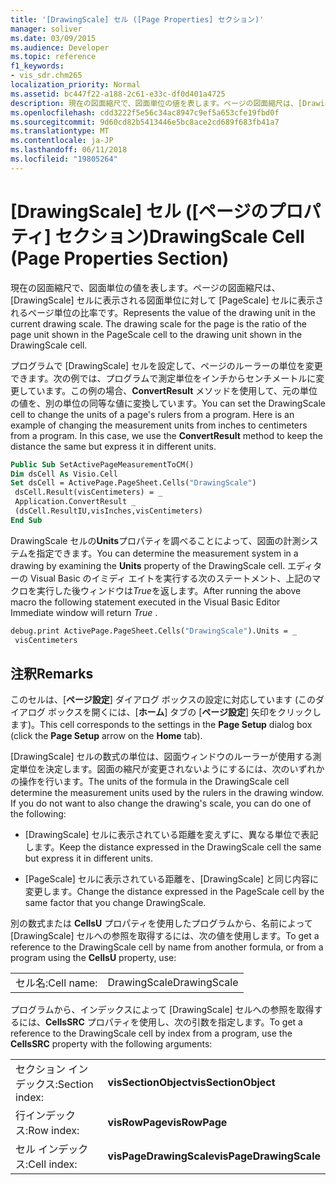 ```yaml
---
title: '[DrawingScale] セル ([Page Properties] セクション)'
manager: soliver
ms.date: 03/09/2015
ms.audience: Developer
ms.topic: reference
f1_keywords:
- vis_sdr.chm265
localization_priority: Normal
ms.assetid: bc447f22-a188-2c61-e33c-df0d401a4725
description: 現在の図面縮尺で、図面単位の値を表します。ページの図面縮尺は、[DrawingScale] セルに表示される図面単位に対して [PageScale] セルに表示されるページ単位の比率です。
ms.openlocfilehash: cdd3222f5e56c34ac8947c9ef5a653cfe19fbd0f
ms.sourcegitcommit: 9d60cd82b5413446e5bc8ace2cd689f683fb41a7
ms.translationtype: MT
ms.contentlocale: ja-JP
ms.lasthandoff: 06/11/2018
ms.locfileid: "19805264"
---
```

# <a name="drawingscale-cell-page-properties-section"></a><span data-ttu-id="ba509-104">[DrawingScale] セル ([ページのプロパティ] セクション)</span><span class="sxs-lookup"><span data-stu-id="ba509-104">DrawingScale Cell (Page Properties Section)</span></span>

<span data-ttu-id="ba509-p102">現在の図面縮尺で、図面単位の値を表します。ページの図面縮尺は、[DrawingScale] セルに表示される図面単位に対して [PageScale] セルに表示されるページ単位の比率です。</span><span class="sxs-lookup"><span data-stu-id="ba509-p102">Represents the value of the drawing unit in the current drawing scale. The drawing scale for the page is the ratio of the page unit shown in the PageScale cell to the drawing unit shown in the DrawingScale cell.</span></span>
  
<span data-ttu-id="ba509-p103">プログラムで [DrawingScale] セルを設定して、ページのルーラーの単位を変更できます。次の例では、プログラムで測定単位をインチからセンチメートルに変更しています。この例の場合、**ConvertResult** メソッドを使用して、元の単位の値を、別の単位の同等な値に変換しています。</span><span class="sxs-lookup"><span data-stu-id="ba509-p103">You can set the DrawingScale cell to change the units of a page's rulers from a program. Here is an example of changing the measurement units from inches to centimeters from a program. In this case, we use the **ConvertResult** method to keep the distance the same but express it in different units.</span></span> 
  
```vb
Public Sub SetActivePageMeasurementToCM() 
Dim dsCell As Visio.Cell 
Set dsCell = ActivePage.PageSheet.Cells("DrawingScale") 
 dsCell.Result(visCentimeters) = _ 
 Application.ConvertResult _ 
 (dsCell.ResultIU,visInches,visCentimeters) 
End Sub 
```

<span data-ttu-id="ba509-110">DrawingScale セルの**Units**プロパティを調べることによって、図面の計測システムを指定できます。</span><span class="sxs-lookup"><span data-stu-id="ba509-110">You can determine the measurement system in a drawing by examining the **Units** property of the DrawingScale cell.</span></span> <span data-ttu-id="ba509-111">エディターの Visual Basic のイミディ エイトを実行する次のステートメント、上記のマクロを実行した後ウィンドウは*True*を返します。</span><span class="sxs-lookup"><span data-stu-id="ba509-111">After running the above macro the following statement executed in the Visual Basic Editor Immediate window will return  *True*  .</span></span> 
  
```vb
debug.print ActivePage.PageSheet.Cells("DrawingScale").Units = _ 
 visCentimeters 
```

## <a name="remarks"></a><span data-ttu-id="ba509-112">注釈</span><span class="sxs-lookup"><span data-stu-id="ba509-112">Remarks</span></span>

<span data-ttu-id="ba509-113">このセルは、[**ページ設定**] ダイアログ ボックスの設定に対応しています (このダイアログ ボックスを開くには、[**ホーム**] タブの [**ページ設定**] 矢印をクリックします)。</span><span class="sxs-lookup"><span data-stu-id="ba509-113">This cell corresponds to the settings in the **Page Setup** dialog box (click the **Page Setup** arrow on the **Home** tab).</span></span> 
  
<span data-ttu-id="ba509-p105">[DrawingScale] セルの数式の単位は、図面ウィンドウのルーラーが使用する測定単位を決定します。図面の縮尺が変更されないようにするには、次のいずれかの操作を行います。</span><span class="sxs-lookup"><span data-stu-id="ba509-p105">The units of the formula in the DrawingScale cell determine the measurement units used by the rulers in the drawing window. If you do not want to also change the drawing's scale, you can do one of the following:</span></span>
  
- <span data-ttu-id="ba509-116">[DrawingScale] セルに表示されている距離を変えずに、異なる単位で表記します。</span><span class="sxs-lookup"><span data-stu-id="ba509-116">Keep the distance expressed in the DrawingScale cell the same but express it in different units.</span></span>
    
- <span data-ttu-id="ba509-117">[PageScale] セルに表示されている距離を、[DrawingScale] と同じ内容に変更します。</span><span class="sxs-lookup"><span data-stu-id="ba509-117">Change the distance expressed in the PageScale cell by the same factor that you change DrawingScale.</span></span>
    
<span data-ttu-id="ba509-118">別の数式または **CellsU** プロパティを使用したプログラムから、名前によって [DrawingScale] セルへの参照を取得するには、次の値を使用します。</span><span class="sxs-lookup"><span data-stu-id="ba509-118">To get a reference to the DrawingScale cell by name from another formula, or from a program using the **CellsU** property, use:</span></span> 
  
|||
|:-----|:-----|
|<span data-ttu-id="ba509-119">セル名:</span><span class="sxs-lookup"><span data-stu-id="ba509-119">Cell name:</span></span>  <br/> |<span data-ttu-id="ba509-120">DrawingScale</span><span class="sxs-lookup"><span data-stu-id="ba509-120">DrawingScale</span></span>  <br/> |
   
<span data-ttu-id="ba509-121">プログラムから、インデックスによって [DrawingScale] セルへの参照を取得するには、**CellsSRC** プロパティを使用し、次の引数を指定します。</span><span class="sxs-lookup"><span data-stu-id="ba509-121">To get a reference to the DrawingScale cell by index from a program, use the **CellsSRC** property with the following arguments:</span></span> 
  
|||
|:-----|:-----|
|<span data-ttu-id="ba509-122">セクション インデックス:</span><span class="sxs-lookup"><span data-stu-id="ba509-122">Section index:</span></span>  <br/> |<span data-ttu-id="ba509-123">**visSectionObject**</span><span class="sxs-lookup"><span data-stu-id="ba509-123">**visSectionObject**</span></span> <br/> |
|<span data-ttu-id="ba509-124">行インデックス:</span><span class="sxs-lookup"><span data-stu-id="ba509-124">Row index:</span></span>  <br/> |<span data-ttu-id="ba509-125">**visRowPage**</span><span class="sxs-lookup"><span data-stu-id="ba509-125">**visRowPage**</span></span> <br/> |
|<span data-ttu-id="ba509-126">セル インデックス:</span><span class="sxs-lookup"><span data-stu-id="ba509-126">Cell index:</span></span>  <br/> |<span data-ttu-id="ba509-127">**visPageDrawingScale**</span><span class="sxs-lookup"><span data-stu-id="ba509-127">**visPageDrawingScale**</span></span> <br/> |
   

